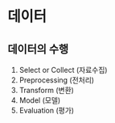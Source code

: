 # 데이터

## 데이터의 수행
1. Select or Collect (자료수집)
2. Preprocessing (전처리)
3. Transform (변환)
4. Model (모델)
5. Evaluation (평가)